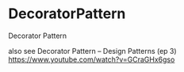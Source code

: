 # DecoratorPattern
Decorator Pattern

also see Decorator Pattern – Design Patterns (ep 3)
https://www.youtube.com/watch?v=GCraGHx6gso
